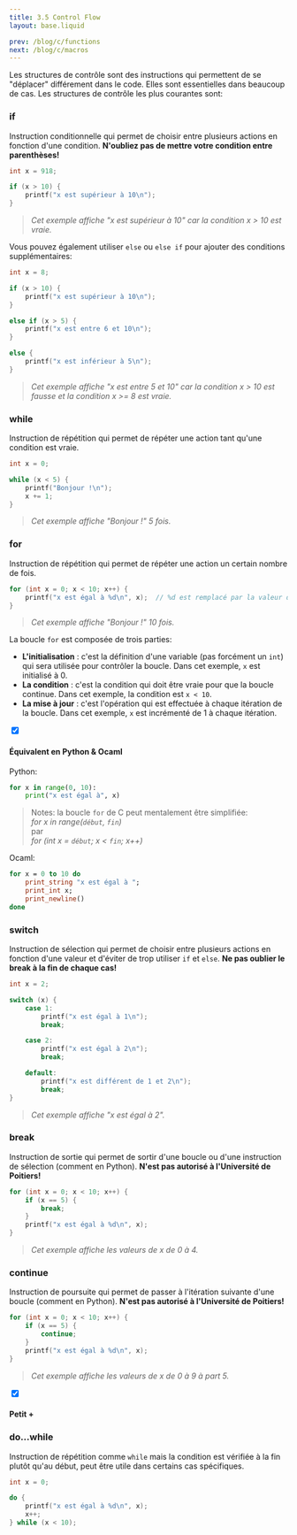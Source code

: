 ```yaml
---
title: 3.5 Control Flow
layout: base.liquid

prev: /blog/c/functions
next: /blog/c/macros
---
```


Les structures de contrôle sont des instructions qui permettent de se "déplacer" différement dans le code. Elles sont essentielles dans beaucoup de cas. Les structures de contrôle les plus courantes sont:

### if
Instruction conditionnelle qui permet de choisir entre plusieurs actions en fonction d'une condition. **N'oubliez pas de mettre votre condition entre parenthèses!**
```c
int x = 918;

if (x > 10) {
    printf("x est supérieur à 10\n");
}
```
> *Cet exemple affiche "x est supérieur à 10" car la condition x > 10 est vraie.*

Vous pouvez également utiliser `else` ou `else if` pour ajouter des conditions supplémentaires:
```c
int x = 8;

if (x > 10) {
    printf("x est supérieur à 10\n");
}

else if (x > 5) {
    printf("x est entre 6 et 10\n");
}

else {
    printf("x est inférieur à 5\n");
}
```
> *Cet exemple affiche "x est entre 5 et 10" car la condition x > 10 est fausse et la condition x >= 8 est vraie.*

### while
Instruction de répétition qui permet de répéter une action tant qu'une condition est vraie.
```c
int x = 0;

while (x < 5) {
    printf("Bonjour !\n");
    x += 1;
}
```
> *Cet exemple affiche "Bonjour !" 5 fois.*

### for
Instruction de répétition qui permet de répéter une action un certain nombre de fois.
```c
for (int x = 0; x < 10; x++) {
    printf("x est égal à %d\n", x);  // %d est remplacé par la valeur de x
}
```
> *Cet exemple affiche "Bonjour !" 10 fois.*

La boucle `for` est composée de trois parties:
- **L'initialisation** : c'est la définition d'une variable (pas forcément un `int`) qui sera utilisée pour contrôler la boucle. Dans cet exemple, `x` est initialisé à 0.
- **La condition** : c'est la condition qui doit être vraie pour que la boucle continue. Dans cet exemple, la condition est `x < 10`.
- **La mise à jour** : c'est l'opération qui est effectuée à chaque itération de la boucle. Dans cet exemple, `x` est incrémenté de 1 à chaque itération.

<section class="accordion">
    <input type="checkbox" checked>
    <h4>Équivalent en Python & Ocaml<i></i></h4>
<article>

Python:
```py
for x in range(0, 10):
    print("x est égal à", x)
```
> Notes: la boucle `for` de C peut mentalement être simplifiée: <br>
> *for x in range(`début`, `fin`)* <br>
> par <br>
> *for (int x = `début`; x < `fin`; x++)*

Ocaml:
```ml
for x = 0 to 10 do
    print_string "x est égal à ";
    print_int x;
    print_newline()
done
```
</article>
</section>

### switch
Instruction de sélection qui permet de choisir entre plusieurs actions en fonction d'une valeur et d'éviter de trop utiliser `if` et `else`. **Ne pas oublier le break à la fin de chaque cas!**
```c
int x = 2;

switch (x) {
    case 1:
        printf("x est égal à 1\n");
        break;

    case 2:
        printf("x est égal à 2\n");
        break;

    default:
        printf("x est différent de 1 et 2\n");
        break;
}
```
> *Cet exemple affiche "x est égal à 2".*

### break
Instruction de sortie qui permet de sortir d'une boucle ou d'une instruction de sélection (comment en Python). **N'est pas autorisé à l'Université de Poitiers!**
```c
for (int x = 0; x < 10; x++) {
    if (x == 5) {
        break;
    }
    printf("x est égal à %d\n", x);
}
```
> *Cet exemple affiche les valeurs de x de 0 à 4.*

### continue
Instruction de poursuite qui permet de passer à l'itération suivante d'une boucle (comment en Python). **N'est pas autorisé à l'Université de Poitiers!**
```c
for (int x = 0; x < 10; x++) {
    if (x == 5) {
        continue;
    }
    printf("x est égal à %d\n", x);
}
```
> *Cet exemple affiche les valeurs de x de 0 à 9 à part 5.*

<section class="accordion">
    <input type="checkbox" checked>
    <h4>Petit +<i></i></h4>
<article>

### do...while
Instruction de répétition comme `while` mais la condition est vérifiée à la fin plutôt qu'au début, peut être utile dans certains cas spécifiques.
```c
int x = 0;

do {
    printf("x est égal à %d\n", x);
    x++;
} while (x < 10);
```    
</article>
</section>
